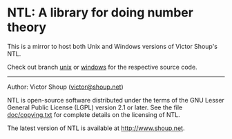 # NTL: A library for doing number theory

This is a mirror to host both Unix and Windows versions of Victor Shoup's NTL.

Check out branch [unix](https://github.com/justfortherec/NTL/tree/unix) or
[windows](https://github.com/justfortherec/NTL/tree/windows) for the respective source code.

-----

Author: Victor Shoup (victor@shoup.net)

NTL is open-source software distributed under the terms of the GNU Lesser
General Public License (LGPL) version 2.1 or later.  See the file
[doc/copying.txt](doc/copying.txt) for complete details on the licensing of NTL.

The latest version of NTL is available at http://www.shoup.net.
